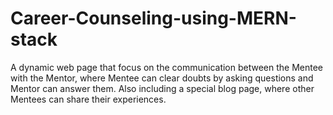 # Career-Counseling-using-MERN-stack
A dynamic web page that focus on the communication between the Mentee with the Mentor, where Mentee can clear doubts by asking questions and Mentor can answer them. Also including a special blog page, where other Mentees can share their experiences.
